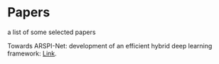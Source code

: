 # Papers
a list of some selected papers 

Towards ARSPI-Net: development of an efficient hybrid deep learning framework: [Link]([https://duckduckgo.com](https://ieeexplore.ieee.org/document/10179592)https://ieeexplore.ieee.org/document/10179592).
